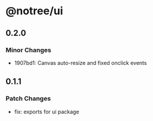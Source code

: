 # @notree/ui

## 0.2.0

### Minor Changes

- 1907bd1: Canvas auto-resize and fixed onclick events

## 0.1.1

### Patch Changes

- fix: exports for ui package
